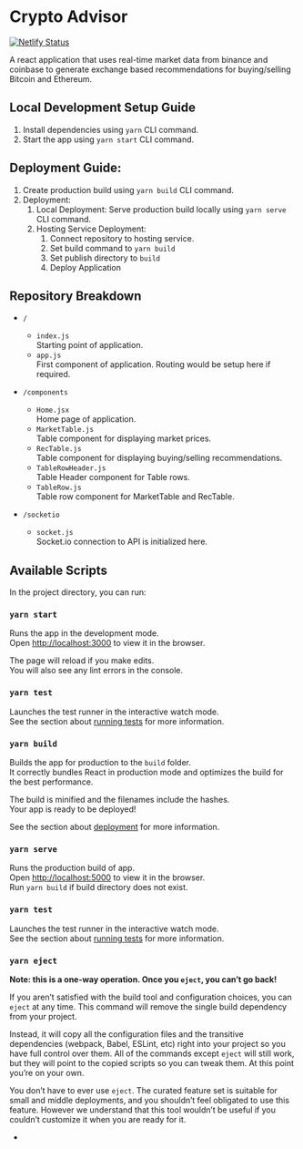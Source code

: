 # Crypto Advisor

[![Netlify Status](https://api.netlify.com/api/v1/badges/0fd1b691-142e-4754-9051-0900f0efc906/deploy-status)](https://crypto-advisor.netlify.app)

A react application that uses real-time market data from binance and coinbase to generate exchange based recommendations for buying/selling Bitcoin and Ethereum.

## Local Development Setup Guide

1. Install dependencies using `yarn` CLI command.
2. Start the app using `yarn start` CLI command.

## Deployment Guide:

1. Create production build using `yarn build` CLI command.
2. Deployment:
   1. Local Deployment: Serve production build locally using `yarn serve` CLI command.
   2. Hosting Service Deployment:
      1. Connect repository to hosting service.
      2. Set build command to `yarn build`
      3. Set publish directory to `build`
      4. Deploy Application

## Repository Breakdown

- `/`

  - `index.js`\
    Starting point of application.
  - `app.js`\
    First component of application. Routing would be setup here if required.

- `/components`

  - `Home.jsx`\
    Home page of application.
  - `MarketTable.js`\
    Table component for displaying market prices.
  - `RecTable.js`\
     Table component for displaying buying/selling recommendations.
  - `TableRowHeader.js`\
     Table Header component for Table rows.
  - `TableRow.js`\
    Table row component for MarketTable and RecTable.

- `/socketio`

  - `socket.js`\
    Socket.io connection to API is initialized here.

## Available Scripts

In the project directory, you can run:

### `yarn start`

Runs the app in the development mode.\
Open [http://localhost:3000](http://localhost:3000) to view it in the browser.

The page will reload if you make edits.\
You will also see any lint errors in the console.

### `yarn test`

Launches the test runner in the interactive watch mode.\
See the section about [running tests](https://facebook.github.io/create-react-app/docs/running-tests) for more information.

### `yarn build`

Builds the app for production to the `build` folder.\
It correctly bundles React in production mode and optimizes the build for the best performance.

The build is minified and the filenames include the hashes.\
Your app is ready to be deployed!

See the section about [deployment](https://facebook.github.io/create-react-app/docs/deployment) for more information.

### `yarn serve`

Runs the production build of app.\
Open [http://localhost:5000](http://localhost:5000) to view it in the browser.\
Run `yarn build` if build directory does not exist.

### `yarn test`

Launches the test runner in the interactive watch mode.\
See the section about [running tests](https://facebook.github.io/create-react-app/docs/running-tests) for more information.

### `yarn eject`

**Note: this is a one-way operation. Once you `eject`, you can’t go back!**

If you aren’t satisfied with the build tool and configuration choices, you can `eject` at any time. This command will remove the single build dependency from your project.

Instead, it will copy all the configuration files and the transitive dependencies (webpack, Babel, ESLint, etc) right into your project so you have full control over them. All of the commands except `eject` will still work, but they will point to the copied scripts so you can tweak them. At this point you’re on your own.

You don’t have to ever use `eject`. The curated feature set is suitable for small and middle deployments, and you shouldn’t feel obligated to use this feature. However we understand that this tool wouldn’t be useful if you couldn’t customize it when you are ready for it.

-
